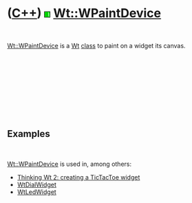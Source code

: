 
 

 

 

 

 

([C++](Cpp.md)) ![Wt](PicWt.png) [Wt::WPaintDevice](CppWPaintDevice.md)
=========================================================================

 

[Wt::WPaintDevice](CppWPaintDevice.md) is a [Wt](CppWt.md)
[class](CppClass.md) to paint on a widget its canvas.

 

 

 

 

 

Examples
--------

 

[Wt::WPaintDevice](CppWPaintDevice.md) is used in, among others:

-   [Thinking Wt 2: creating a TicTacToe widget](CppThinkingWt2.md)
-   [WtDialWidget](CppWtDialWidget.md)
-   [WtLedWidget](CppWtLedWidget.md)

 

 

 

 

 

 

